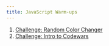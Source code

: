 ```yaml
---
title: JavaScript Warm-ups
---
```


1.  [Challenge: Random Color Changer](./color-changer)
2.  [Challenge: Intro to Codewars](./intro-to-codewars)
